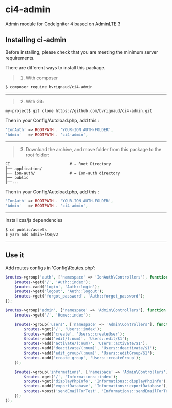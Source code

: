 # ci4-admin
Admin module for CodeIgniter 4 based on AdminLTE 3

## Installing ci-admin

Before installing, please check that you are meeting the minimum server requirements.

There are different ways to install this package.


> 1. With composer

```shell
$ composer require bvrignaud/ci4-admin
```
---

> 2. With Git:

```shell
my-project$ git clone https://github.com/bvrignaud/ci4-admin.git
```
Then in your Config/Autoload.php, add this :
```php
'IonAuth' => ROOTPATH . 'YOUR-ION_AUTH-FOLDER',
'Admin'   => ROOTPATH . 'ci4-admin',
```

---

> 3. Download the archive, and move folder from this package to the root folder:

```shell
CI                          # → Root Directory
├── application/
├── ion-auth/               # → Ion-auth directory
├── public
├──...
```
Then in your Config/Autoload.php, add this :
```php
'IonAuth' => ROOTPATH . 'YOUR-ION_AUTH-FOLDER',
'Admin'   => ROOTPATH . 'ci4-admin',
```

---
Install css/js dependencies
```bash
$ cd public/assets
$ yarn add admin-lte@v3
```
---

## Use it

Add routes configs in 'Config\Routes.php':
```php
$routes->group('auth', ['namespace' => 'IonAuth\Controllers'], function ($routes) {
	$routes->get('/', 'Auth::index');
	$routes->add('login', 'Auth::login');
	$routes->get('logout', 'Auth::logout');
	$routes->get('forgot_password', 'Auth::forgot_password');
});

$routes->group('admin', ['namespace' => 'Admin\Controllers'], function ($routes) {
	$routes->get('/', 'Home::index');

	$routes->group('users', ['namespace' => 'Admin\Controllers'], function ($routes) {
		$routes->get('/', 'Users::index');
		$routes->add('create', 'Users::createUser');
		$routes->add('edit/(:num)', 'Users::edit/$1');
		$routes->add('activate/(:num)', 'Users::activate/$1');
		$routes->add('deactivate/(:num)', 'Users::deactivate/$1');
		$routes->add('edit_group/(:num)', 'Users::editGroup/$1');
		$routes->add('create_group', 'Users::createGroup');
	});

	$routes->group('informations', ['namespace' => 'Admin\Controllers'], function ($routes) {
		$routes->get('/', 'Informations::index');
		$routes->get('displayPhpInfo', 'Informations::displayPhpInfo');
		$routes->add('exportDatabase', 'Informations::exportDatabase');
		$routes->post('sendEmailForTest', 'Informations::sendEmailForTest');
	});
});
```
